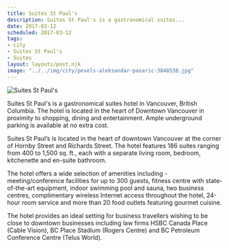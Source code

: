```yaml
---
title: Suites St Paul's
description: Suites St Paul's is a gastronomical suites...
date: 2017-03-12
scheduled: 2017-03-12
tags:
- city
- Suites St Paul's
- Suites
layout: layouts/post.njk
image: "../../img/city/pexels-aleksandar-pasaric-3048538.jpg"
---
```


![Suites St Paul's](../../img/city/pexels-aleksandar-pasaric-3048538.jpg)

Suites St Paul's is a gastronomical suites hotel in Vancouver, British Columbia. The hotel is located in the heart of Downtown Vancouver in proximity to shopping, dining and entertainment. Ample underground parking is available at no extra cost.

Suites St Paul’s is located in the heart of downtown Vancouver at the corner of Hornby Street and Richards Street. The hotel features 186 suites ranging from 400 to 1,500 sq. ft., each with a separate living room, bedroom, kitchenette and en-suite bathroom.

The hotel offers a wide selection of amenities including - meeting/conference facilities for up to 300 guests, fitness centre with state-of-the-art equipment, indoor swimming pool and sauna, two business centres, complimentary wireless Internet access throughout the hotel, 24-hour room service and more than 20 food outlets featuring gourmet cuisine.

The hotel provides an ideal setting for business travellers wishing to be close to downtown businesses including law firms HSBC Canada Place (Cable Vision), BC Place Stadium (Rogers Centre) and BC Petroleum Conference Centre (Telus World).